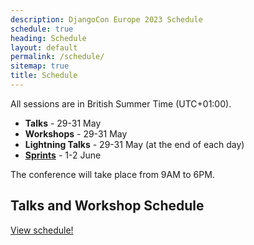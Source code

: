 ```yaml
---
description: DjangoCon Europe 2023 Schedule
schedule: true
heading: Schedule
layout: default
permalink: /schedule/
sitemap: true
title: Schedule
---
```


All sessions are in British Summer Time (UTC+01:00).

  -  **Talks** - 29-31 May
  -  **Workshops** - 29-31 May
  -  **Lightning Talks** - 29-31 May (at the end of each day)
  -  <a href="/sprints/">**Sprints**</a> - 1-2 June

The conference will take place from 9AM to 6PM.


## Talks and Workshop Schedule

<a class="button" href="{{ site.schedule_link }}" target="_blank">View schedule!</a>
